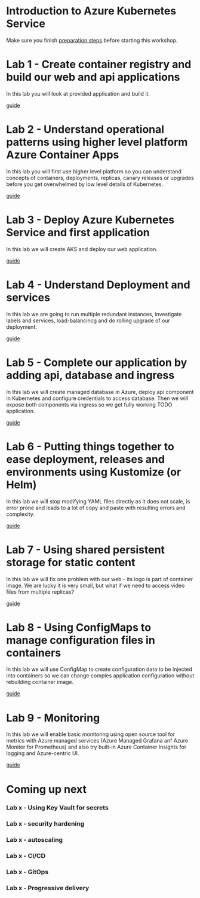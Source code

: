 # Introduction to Azure Kubernetes Service

Make sure you finish [preparation steps](./docs/00-PreparationAndTooling.md) before starting this workshop.

# Lab 1 - Create container registry and build our web and api applications
In this lab you will look at provided application and build it.

[guide](./docs/01-BuildApp.md)

# Lab 2 - Understand operational patterns using higher level platform Azure Container Apps
In this lab you will first use higher level platform so you can understand concepts of containers, deployments, replicas, canary releases or upgrades before you get overwhelmed by low level details of Kubernetes.

[guide](./docs/02-UnderstandOperationalPatterns.md)

# Lab 3 - Deploy Azure Kubernetes Service and first application
In this lab we will create AKS and deploy our web application.

[guide](./docs/03-DeployAksAndFirstApp.md)

# Lab 4 - Understand Deployment and services
In this lab we are going to run multiple redundant instances, investigate labels and services, load-balancincg and do rolling upgrade of our deployment.

[guide](./docs/04-UnderstandDeploymentsAndServices.md)

# Lab 5 - Complete our application by adding api, database and ingress
In this lab we will create managed database in Azure, deploy api component in Kubernetes and configure credentials to access database. Then we will expose both components via ingress so we get fully working TODO application.

[guide](./docs/05-CompleteApplication.md)

# Lab 6 - Putting things together to ease deployment, releases and environments using Kustomize (or Helm)
In this lab we will stop modifying YAML files directly as it does not scale, is error prone and leads to a lot of copy and paste with resulting errors and complexity.

[guide](./docs/06-PuttingThingsTogether.md)

# Lab 7 - Using shared persistent storage for static content
In this lab we will fix one problem with our web - its logo is part of container image. We are lucky it is very small, but what if we need to access video files from multiple replicas?

[guide](./docs/07-PerstistentStorage.md)

# Lab 8 - Using ConfigMaps to manage configuration files in containers
In this lab we will use ConfigMap to create configuration data to be injected into containers so we can change comples application configuration without rebuilding container image.

[guide](./docs/08-ApplicationConfigurations.md)

# Lab 9 - Monitoring
In this lab we will enable basic monitoring using open source tool for metrics with Azure managed services (Azure Managed Grafana anf Azure Monitor for Prometheus) and also try built-in Azure Container Insights for logging and Azure-centric UI.

[guide](./docs/09-Monitoring.md)

# Coming up next

### Lab x - Using Key Vault for secrets
### Lab x - security hardening
### Lab x - autoscaling
### Lab x - CI/CD
### Lab x - GitOps
### Lab x - Progressive delivery